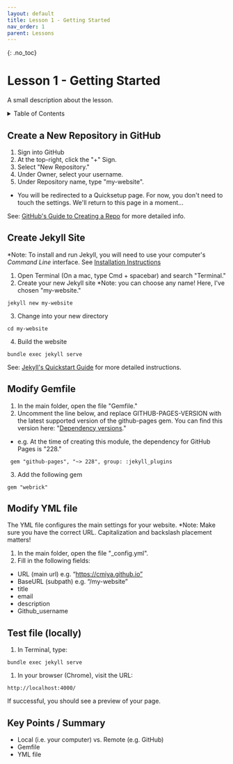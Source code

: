 ```yaml
---
layout: default
title: Lesson 1 - Getting Started
nav_order: 1
parent: Lessons
---
```

<!-- 
This page is an example lesson template.
Add, edit, or remove any content below for the workshop in question. -->

<!-- Putting a {: .no_toc} above a header removes it from the table of contents -->

{: .no_toc}  
# Lesson 1 - Getting Started

A small description about the lesson.

<!-- This is your table of contents. You don't need to touch it, it automatically creates it when you add or remove headers. If you do not want a header to be included, put {: .no_toc } above the header line, as you can see above with Lesson 1 - Lesson Name. Make sure that there's also an empty line above {: .no_toc }... Markdown is picky about this :( -->
<details markdown="block" class="toc">
  <summary>
    Table of Contents
  </summary>
  {: .text-delta }
- TOC
{:toc}
</details>

<!-- Here are your learning objectives. Just like in the introduction, but more specific for this lesson. -->
## Create a New Repository in GitHub
1. Sign into GitHub
2. At the top-right, click the "+" Sign.
3. Select "New Repository."
4. Under Owner, select your username.
5. Under Repository name, type "my-website".
- You will be redirected to a Quicksetup page. For now, you don't need to touch the settings. We'll return to this page in a moment...

See: [GitHub's Guide to Creating a Repo](https://docs.github.com/en/get-started/quickstart/create-a-repo) for more detailed info.

## Create Jekyll Site

*Note: To install and run Jekyll, you will need to use your computer's *Command Line* interface. See [Installation Instructions](../preparation.md)

1. Open Terminal (On a mac, type Cmd + spacebar) and search "Terminal."
2. Create your new Jekyll site
*Note: you can choose any name! Here, I've chosen "my-website."
```
jekyll new my-website
```
3. Change into your new directory
```
cd my-website
```
4. Build the website
```
bundle exec jekyll serve
```

See: [Jekyll's Quickstart Guide](https://jekyllrb.com/docs/) for more detailed instructions.

## Modify Gemfile

1. In the main folder, open the file "Gemfile."
2. Uncomment the line below, and replace GITHUB-PAGES-VERSION with the latest supported version of the github-pages gem. You can find this version here: "[Dependency versions](https://pages.github.com/versions/)."
  - e.g. At the time of creating this module, the dependency for GitHub Pages is "228." 

```
 gem "github-pages", "~> 228", group: :jekyll_plugins
```

3. Add the following gem

```
gem "webrick"
```


## Modify YML file

The YML file configures the main settings for your website.
*Note: Make sure you have the correct URL. Capitalization and backslash placement matters!

1. In the main folder, open the file "_config.yml".
2. Fill in the following fields:
- URL (main url) e.g. “https://cmiya.github.io”
- BaseURL (subpath) e.g. “/my-website”
- title
- email
- description
- Github_username

<!-- Summarize your learning objectives here. It acts as a reminder to the learner about what they just learned, as well as a checklist for you to make sure you covered everything you wished to cover. -->

## Test file (locally)
1. In Terminal, type:
  
```
bundle exec jekyll serve
```
   
1. In your browser (Chrome), visit the URL:
  
```
http://localhost:4000/
```

If successful, you should see a preview of your page.

## Key Points / Summary

- Local (i.e. your computer) vs. Remote (e.g. GitHub)
- Gemfile
- YML file

<!-- You can add your additional resources for a specific lesson here, however there is also an additional resources page alongside the conclusion at the end of the workshop website.
## Additional Resources (optional)


- Here, you can list some additional resources the student can access to learn more about this lesson.

 -->
